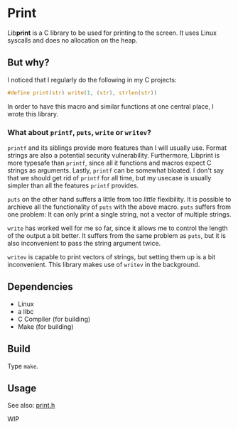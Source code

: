 # Print

Lib**print** is a C library to be used for printing to the screen. It uses Linux syscalls and does no allocation on the heap.

## But why?

I noticed that I regularly do the following in my C projects:

```C
#define print(str) write(1, (str), strlen(str))
```

In order to have this macro and similar functions at one central place, I wrote this library.

### What about `printf`, `puts`, `write` or `writev`?

`printf` and its siblings provide more features than I will usually use. Format strings are also a potential security vulnerability. Furthermore, Libprint is more typesafe than `printf`, since all it functions and macros expect C strings as arguments. Lastly, `printf` can be somewhat bloated. I don't say that we should get rid of `printf` for all time, but my usecase is usually simpler than all the features `printf` provides.

`puts` on the other hand suffers a little from too *little* flexibility. It is possible to archieve all the functionality of `puts` with the above macro. `puts` suffers from one problem: It can only print a single string, not a vector of multiple strings.

`write` has worked well for me so far, since it allows me to control the length of the output a bit better. It suffers from the same problem as `puts`, but it is also inconvenient to pass the string argument twice.

`writev` is capable to print vectors of strings, but setting them up is a bit inconvenient. This library makes use of `writev` in the background.

## Dependencies

- Linux
- a libc
- C Compiler (for building)
- Make (for building)

## Build

Type `make`.

## Usage

See also: [print.h](print.h)

WIP
